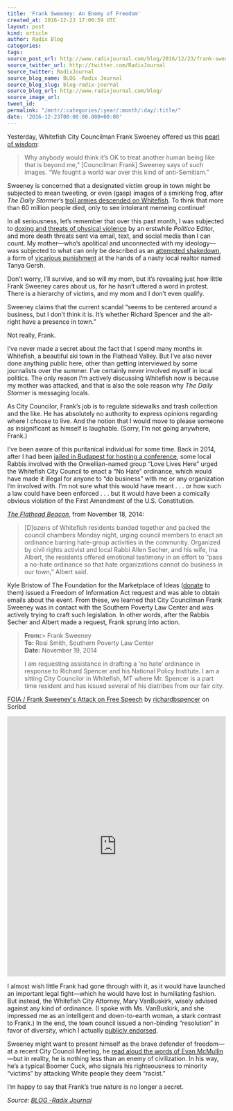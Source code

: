 ```yaml
---
title: 'Frank Sweeney: An Enemy of Freedom'
created_at: 2016-12-23 17:00:59 UTC
layout: post
kind: article
author: Radix Blog
categories: 
tags: 
source_post_url: http://www.radixjournal.com/blog/2016/12/23/frank-sweeney-an-enemy-of-freedom
source_twitter_url: http://twitter.com/RadixJournal
source_twitter: RadixJournal
source_blog_name: BLOG -Radix Journal
source_blog_slug: blog-radix-journal
source_blog_url: http://www.radixjournal.com/blog/
source_image_url: 
tweet_id: 
permalink: "/mntr/:categories/:year/:month/:day/:title/"
date: '2016-12-23T00:00:00.000+00:00'
---
```

<p>Yesterday, Whitefish City Councilman Frank Sweeney offered us this <a href="http://missoulian.com/news/state-and-regional/whitefish-dealing-with-backlash-from-white-supremacist-website/article_ea5e7c61-ffdc-5044-8bca-79cda3a6ef9b.html">pearl of wisdom</a>:</p>
<blockquote>
<p>Why anybody would think it’s OK to treat another human being like that is beyond me,” [Councilman Frank] Sweeney says of such images. “We fought a world war over this kind of anti-Semitism.” </p>
</blockquote>
<p>Sweeney is concerned that a designated victim group in town might be subjected to mean tweeting, or even (gasp) images of a smirking frog, after <em>The Daily Stormer</em>’s <a href="http://missoulian.com/news/state-and-regional/whitefish-dealing-with-backlash-from-white-supremacist-website/article_ea5e7c61-ffdc-5044-8bca-79cda3a6ef9b.html">troll armies descended on Whitefish</a>. To think that more than 60 million people died, only to see intolerant memeing continue! </p>
<p>In all seriousness, let’s remember that over this past month, I was subjected to <a href="http://dailycaller.com/2016/11/22/national-politico-editor-publishes-home-addresses-of-alt-right-icon-richard-spencer-advocates-for-baseball-bats/">doxing and threats of physical violence</a> by an erstwhile <em>Politico</em> Editor, and more death threats sent via email, text, and social media than I can count. My mother—who’s apolitical and unconnected with my ideology—was subjected to what can only be described as an <a href="https://medium.com/@recnepss/does-love-really-live-here-fff159563ba3">attempted shakedown</a>, a form of <a href="https://www.youtube.com/watch?v=lo21-mTYqho">vicarious punishment</a> at the hands of a nasty local realtor named Tanya Gersh. </p>
<p>Don’t worry, I’ll survive, and so will my mom, but it’s revealing just how little Frank Sweeney cares about us, for he hasn’t uttered a word in protest. There is a hierarchy of victims, and my mom and I don’t even qualify. </p>
<p>Sweeney claims that the current scandal “seems to be centered around a business, but I don’t think it is. It’s whether Richard Spencer and the alt-right have a presence in town.” </p>
<p>Not really, Frank. </p>
<p>I’ve never made a secret about the fact that I spend many months in Whitefish, a beautiful ski town in the Flathead Valley. But I’ve also never done anything public here, other than getting interviewed by some journalists over the summer. I’ve certainly never involved myself in local politics. The only reason I’m actively discussing Whitefish now is because my mother was attacked, and that is also the sole reason why <em>The Daily Stormer</em> is messaging locals. </p>
<p>As City Councilor, Frank’s job is to regulate sidewalks and trash collection and the like. He has absolutely no authority to express opinions regarding where I choose to live. And the notion that I would move to please someone as insignificant as himself is laughable. (Sorry, I’m not going anywhere, Frank.) </p>
<p>I’ve been aware of this puritanical individual for some time. Back in 2014, after I had been <a href="http://www.radixjournal.com/podcast/2015/9/5/a-podcast-from-a-budapest-jail">jailed in Budapest for hosting a conference</a>, some local Rabbis involved with the Orwellian-named group “Love Lives Here” urged the Whitefish City Council to enact a “No Hate” ordinance, which would have made it illegal for anyone to “do business” with me or any organization I’m involved with. I’m not sure what this would have meant . . . or how such a law could have been enforced . . . but it would have been a comically obvious violation of the First Amendment of the U.S. Constitution. </p>
<p><em><a href="http://flatheadbeacon.com/2014/11/18/whitefish-residents-appeal-city-council-anti-hate-law/">The Flathead Beacon</a></em>, from November 18, 2014: </p>
<blockquote>
<p>[D]ozens of Whitefish residents banded together and packed the council chambers Monday night, urging council members to enact an ordinance barring hate-group activities in the community. Organized by civil rights activist and local Rabbi Allen Secher, and his wife, Ina Albert, the residents offered emotional testimony in an effort to “pass a no-hate ordinance so that hate organizations cannot do business in our town,” Albert said.</p>
</blockquote>
<p>Kyle Bristow of The Foundation for the Marketplace of Ideas (<a href="http://www.freedomfront.org/donate/">donate</a> to them) issued a Freedom of Information Act request and was able to obtain emails about the event. From these, we learned that City Councilman Frank Sweeney was in contact with the Southern Poverty Law Center and was actively trying to craft such legislation. In other words, after the Rabbis Secher and Albert made a request, Frank sprung into action. </p>
<blockquote>
<p><strong>From:</strong>&gt;  Frank Sweeney<br><strong>To:</strong>  Rosi Smith, Southern Poverty Law Center<br><strong>Date:</strong> November 19, 2014</p>
<p>I am requesting assistance in drafting a ‘no hate’ ordinance in response to Richard Spencer and his National Policy Institute. I am a sitting City Councilor in Whitefish, MT where Mr. Spencer is a part time resident and has issued several of his diatribes from our fair city. </p>
</blockquote>
<p>   <a title="View FOIA / Frank Sweeney's Attack on Free Speech on Scribd" href="https://www.scribd.com/document/334909138/FOIA-Frank-Sweeney-s-Attack-on-Free-Speech#from_embed" >FOIA &#x2F; Frank Sweeney&#x27;s Attack on Free Speech</a> by <a title="View richardbspencer's profile on Scribd" href="https://www.scribd.com/user/19422734/richardbspencer#from_embed" >richardbspencer</a> on Scribd</p><iframe scrolling="no" src="https://www.scribd.com/embeds/334909138/content?start_page=1&amp;view_mode=scroll&amp;access_key=key-sh9cfM4PXiZ14ZmYeS2b&amp;show_recommendations=true" data-auto-height="false" width="100%" data-aspect-ratio="0.7729220222793488" frameborder="0" id="doc_1925" class="scribd_iframe_embed" height="600"></iframe><p>I almost wish little Frank had gone through with it, as it would have launched an important legal fight—which he would have lost in humiliating fashion. But instead, the Whitefish City Attorney, Mary VanBuskirk, wisely advised against any kind of ordinance. (I spoke with Ms. VanBuskirk, and she impressed me as an intelligent and down-to-earth woman, a stark contrast to Frank.) In the end, the town council issued a non-binding “resolution” in favor of diversity, which I actually <a href="http://flatheadbeacon.com/2014/12/02/whitefish-council-adopts-resolution-supporting-diversity-tolerance/">publicly endorsed</a>. </p>
<p>Sweeney might want to present himself as the brave defender of freedom—at a recent City Council Meeting, he <a href="http://www.whitefishpilot.com/article/20161206/ARTICLE/161209981">read aloud the words of Evan McMullin</a>—but in reality, he is nothing less than an enemy of civilization. In his way, he’s a typical Boomer Cuck, who signals his righteousness to minority “victims” by attacking White people they deem “racist.” </p>
<p>I’m happy to say that Frank’s true nature is no longer a secret. </p><div class="">
    <i>Source: <a href="http://www.radixjournal.com/blog/">BLOG -Radix Journal</a></i>
</div>

